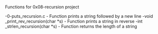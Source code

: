 Functions for 0x08-recursion project

-0-puts_recursion.c - Function prints a string followed by a new line
-void _print_rev_recursion(char *s) - Function prints a string in reverse
-int _strlen_recursion(char *s) - Function returns the length of a string
